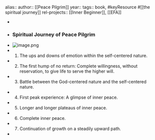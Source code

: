 alias::
author:: [[Peace Pilgrim]]
year::
tags:: book, #keyResource #[[the spiritual journey]]
rel-projects:: [[Inner Beginner]], [[EFA]]



-
- ### Spiritual Journey of Peace Pilgrim
- ![image.png](../assets/image_1734213887916_0.png)
- 1. The ups and downs of emotion within the self-centered nature.
- 2. The first hump of no return: Complete willingness, without reservation, to give life to serve the higher will.
- 3. Battle between the God-centered nature and the self-centered nature.
- 4. First peak experience: A glimpse of inner peace.
- 5. Longer and longer plateaus of inner peace.
- 6. Complete inner peace.
- 7. Continuation of growth on a steadily upward path.
-
